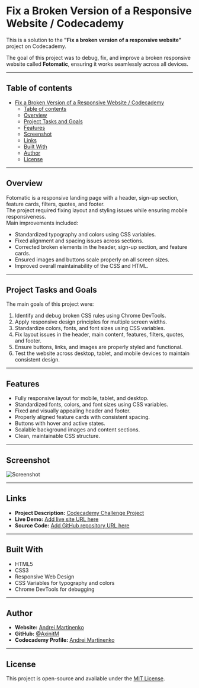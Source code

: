 # Fix a Broken Version of a Responsive Website / Codecademy

This is a solution to the **"Fix a broken version of a responsive website"** project on Codecademy.

The goal of this project was to debug, fix, and improve a broken responsive website called **Fotomatic**, ensuring it works seamlessly across all devices.

---

## Table of contents

- [Fix a Broken Version of a Responsive Website / Codecademy](#fix-a-broken-version-of-a-responsive-website--codecademy)
  - [Table of contents](#table-of-contents)
  - [Overview](#overview)
  - [Project Tasks and Goals](#project-tasks-and-goals)
  - [Features](#features)
  - [Screenshot](#screenshot)
  - [Links](#links)
  - [Built With](#built-with)
  - [Author](#author)
  - [License](#license)

---

## Overview

Fotomatic is a responsive landing page with a header, sign-up section, feature cards, filters, quotes, and footer.  
The project required fixing layout and styling issues while ensuring mobile responsiveness.  
Main improvements included:

- Standardized typography and colors using CSS variables.
- Fixed alignment and spacing issues across sections.
- Corrected broken elements in the header, sign-up section, and feature cards.
- Ensured images and buttons scale properly on all screen sizes.
- Improved overall maintainability of the CSS and HTML.

---

## Project Tasks and Goals

The main goals of this project were:

1. Identify and debug broken CSS rules using Chrome DevTools.
2. Apply responsive design principles for multiple screen widths.
3. Standardize colors, fonts, and font sizes using CSS variables.
4. Fix layout issues in the header, main content, features, filters, quotes, and footer.
5. Ensure buttons, links, and images are properly styled and functional.
6. Test the website across desktop, tablet, and mobile devices to maintain consistent design.



---

## Features

- Fully responsive layout for mobile, tablet, and desktop.
- Standardized fonts, colors, and font sizes using CSS variables.
- Fixed and visually appealing header and footer.
- Properly aligned feature cards with consistent spacing.
- Buttons with hover and active states.
- Scalable background images and content sections.
- Clean, maintainable CSS structure.

---

## Screenshot

![Screenshot](/resources/images/screenshot.pngscreenshot.png)

---

## Links

- **Project Description:** [Codecademy Challenge Project](https://www.codecademy.com/journeys/front-end-engineer/paths/fecj-22-improved-styling-with-css/tracks/fecj-22-making-a-website-responsive/modules/wdcp-22-learn-css-documentation-and-debugging-13f52be7-c63f-493b-b67a-306f285dbde0/informationals/f1-2-c1p1-fotomatic)
- **Live Demo:** [Add live site URL here](https://your-live-site-url.com)
- **Source Code:** [Add GitHub repository URL here](https://github.com/your-username/website-design-system)

---

## Built With

- HTML5
- CSS3
- Responsive Web Design
- CSS Variables for typography and colors
- Chrome DevTools for debugging

---

## Author

- **Website:** [Andrei Martinenko](https://www.frontender.biz/)  
- **GitHub:** [@AxinitM](https://github.com/AxinitM)  
- **Codecademy Profile:** [Andrei Martinenko](https://www.codecademy.com/profiles/system5869051486)

---

## License

This project is open-source and available under the [MIT License](LICENSE).
